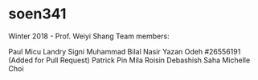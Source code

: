 # soen341
Winter 2018 - Prof. Weiyi Shang
Team members: 

Paul	Micu
Landry	Signi
Muhammad Bilal	Nasir
Yazan	Odeh #26556191 (Added for Pull Request)
Patrick	Pin
Mila	Roisin
Debashish	Saha
Michelle	Choi




